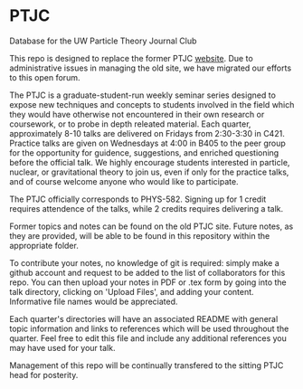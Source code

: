 # PTJC
Database for the UW Particle Theory Journal Club

This repo is designed to replace the former PTJC [website](https://sharepoint.washington.edu/phys/wiki/ptjc/). Due to administrative issues in managing the old site, we have migrated our efforts to this open forum. 

The PTJC is a graduate-student-run weekly seminar series designed to expose new techniques and concepts to students involved in the field which they would have otherwise not encountered in their own research or coursework, or to probe in depth releated material. Each quarter, approximately 8-10 talks are delivered on Fridays from 2:30-3:30 in C421. Practice talks are given on Wednesdays at 4:00 in B405 to the peer group for the opportunity for guidence, suggestions, and enriched questioning before the official talk. We highly encourage students interested in particle, nuclear, or gravitational theory to join us, even if only for the practice talks, and of course welcome anyone who would like to participate. 

The PTJC officially corresponds to PHYS-582. Signing up for 1 credit requires attendence of the talks, while 2 credits requires delivering a talk.

Former topics and notes can be found on the old PTJC site. Future notes, as they are provided, will be able to be found in this repository within the appropriate folder. 

To contribute your notes, no knowledge of git is required: simply make a github account and request to be added to the list of collaborators for this repo. You can then upload your notes in PDF or .tex form by going into the talk directory, clicking on 'Upload Files', and adding your content. Informative file names would be appreciated.

Each quarter's directories will have an associated README with general topic information and links to references which will be used throughout the quarter. Feel free to edit this file and include any additional references you may have used for your talk.

Management of this repo will be continually transfered to the sitting PTJC head for posterity.
